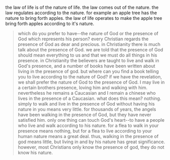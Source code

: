 the law of life is of the nature of life. the law comes out of the nature. the law
regulates according to the nature. for example an apple tree has the nature to bring
forth apples. the law of life operates to make the apple tree bring forth apples according to
it's nature.

> which do you prefer to have--the nature of God or the presence of God which represents his person? every Christian regards the presence of God as dear and precious. in Christianity there is much talk about the presence of God. we are told that the presence of God should mean everything to us and that we must do all things in his presence. in Christianity the believers are taught to live and walk in God's presence, and a number of books have been written about living in the presence of god. but where can you find a book telling you to live according to the nature of God? if we have the revelation, we shall prefer the nature of God to the presence of God. I may live in a certain brothers presence, loving him and walking with him. nevertheless he remains a Caucasian and I remain a chinese who lives in the presence of a Caucasian. what does this mean? nothing. simply to walk and live in the presence of God without having his nature in you means very little. for thousands of years, the angels have been walking in the presence of God, but they have never satisfied him. only one thing can touch God's heart--to have a people who live and walk according to his nature. for a flea to walk in your presence means nothing, but for a flea to live according to your human nature means a great deal. thus, walking in the presence of god means little, but living in and by his nature has great significance. however, most Christians only know the presence of god, they do not know his nature.
> 
